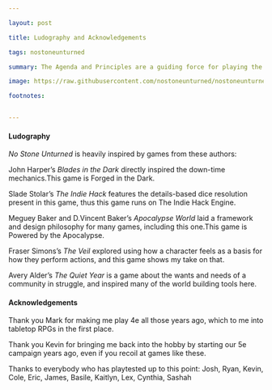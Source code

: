 ```yaml
---

layout: post

title: Ludography and Acknowledgements

tags: nostoneunturned

summary: The Agenda and Principles are a guiding force for playing the game.

image: https://raw.githubusercontent.com/nostoneunturned/nostoneunturned.github.io/master/images/NSUcoversquare.jpg

footnotes:


---
```


#### Ludography
_No Stone Unturned_ is heavily inspired by games from these authors:

John Harper’s _Blades in the Dark_ directly inspired the down-time mechanics.This game is Forged in the Dark.

Slade Stolar’s _The Indie Hack_ features the details-based dice resolution present in this game, thus this game runs on The Indie Hack Engine.

Meguey Baker and D.Vincent Baker’s _Apocalypse World_ laid a framework and design philosophy for many games, including this one.This game is Powered by the Apocalypse.

Fraser Simons’s _The Veil_ explored using how a character feels as a basis for how they perform actions, and this game shows my take on that.

Avery Alder’s _The Quiet Year_ is a game about the wants and needs of a community in struggle, and inspired many of the world building tools here.


#### Acknowledgements

Thank you Mark for making me play 4e all those years ago, which to me into tabletop RPGs in the first place.

Thank you Kevin for bringing me back into the hobby by starting our 5e campaign years ago, even if you recoil at games like these.

Thanks to everybody who has playtested up to this point: Josh, Ryan, Kevin, Cole, Eric, James, Basile, Kaitlyn, Lex, Cynthia, Sashah
